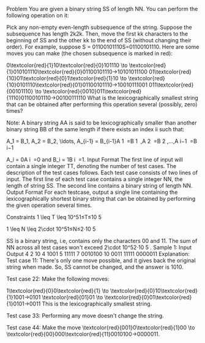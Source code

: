 Problem
You are given a binary string SS of length NN. You can perform the following operation on it:

Pick any non-empty even-length subsequence of the string.
Suppose the subsequence has length 2k2k. Then, move the first kk characters to the beginning of SS and the other kk to the end of SS (without changing their order).
For example, suppose S = 01100101110S=01100101110. Here are some moves you can make (the chosen subsequence is marked in red):

0\textcolor{red}{1}10\textcolor{red}{0}101110 \to \textcolor{red}{1}010101110\textcolor{red}{0}01100101110→10101011100
01\textcolor{red}{10}01\textcolor{red}{0}1\textcolor{red}{1}10 \to \textcolor{red}{10}0101110\textcolor{red}{01}01100101110→10010111001
011\textcolor{red}{00101110} \to \textcolor{red}{0010}011\textcolor{red}{1110}01100101110→00100111110
What is the lexicographically smallest string that can be obtained after performing this operation several (possibly, zero) times?

Note: A binary string AA is said to be lexicographically smaller than another binary string BB of the same length if there exists an index ii such that:

A_1 = B_1, A_2 = B_2, \ldots, A_{i-1} = B_{i-1}A 
1
​
 =B 
1
​
 ,A 
2
​
 =B 
2
​
 ,…,A 
i−1
​
 =B 
i−1
​
 
A_i = 0A 
i
​
 =0 and B_i = 1B 
i
​
 =1.
Input Format
The first line of input will contain a single integer TT, denoting the number of test cases. The description of the test cases follows.
Each test case consists of two lines of input.
The first line of each test case contains a single integer NN, the length of string SS.
The second line contains a binary string of length NN.
Output Format
For each testcase, output a single line containing the lexicographically shortest binary string that can be obtained by performing the given operation several times.

Constraints
1 \leq T \leq 10^51≤T≤10 
5
 
1 \leq N \leq 2\cdot 10^51≤N≤2⋅10 
5
 
SS is a binary string, i.e, contains only the characters 00 and 11.
The sum of NN across all test cases won't exceed 2\cdot 10^52⋅10 
5
 .
Sample 1:
Input
Output
4
2
10
4
1001
5
11111
7
0010100
10
0011
11111
0000011
Explanation:
Test case 11: There's only one move possible, and it gives back the original string when made. So, SS cannot be changed, and the answer is 1010.

Test case 22: Make the following moves:

1\textcolor{red}{0}0\textcolor{red}{1} \to \textcolor{red}{0}10\textcolor{red}{1}1001→0101
\textcolor{red}{01}01 \to \textcolor{red}{0}01\textcolor{red}{1}0101→0011
This is the lexicographically smallest string.

Test case 33: Performing any move doesn't change the string.

Test case 44: Make the move \textcolor{red}{001}0\textcolor{red}{1}00 \to \textcolor{red}{00}000\textcolor{red}{11}0010100→0000011.

